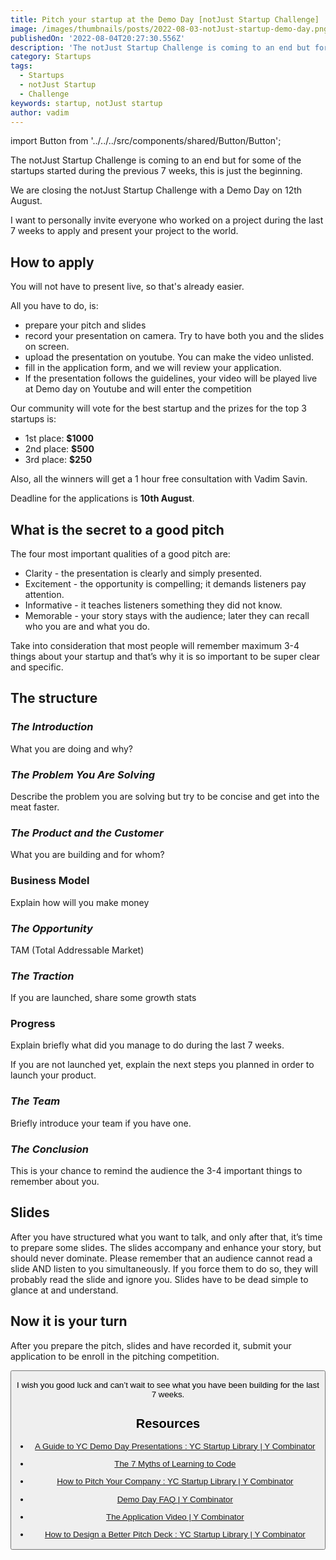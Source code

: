 ```yaml
---
title: Pitch your startup at the Demo Day [notJust Startup Challenge]
image: /images/thumbnails/posts/2022-08-03-notJust-startup-demo-day.png
publishedOn: '2022-08-04T20:27:30.556Z'
description: 'The notJust Startup Challenge is coming to an end but for some of the startups started during the previous 7 weeks, this is just the beginning. Sign up and pitch your idea at the Demo day to compete for the prizes of up to $1000'
category: Startups
tags:
  - Startups
  - notJust Startup
  - Challenge
keywords: startup, notJust startup
author: vadim
---
```


import Button from '../../../src/components/shared/Button/Button';

The notJust Startup Challenge is coming to an end but for some of the startups started during the previous 7 weeks, this is just the beginning.

We are closing the notJust Startup Challenge with a Demo Day on 12th August.

I want to personally invite everyone who worked on a project during the last 7 weeks to apply and present your project to the world.

## How to apply

You will not have to present live, so that's already easier.

All you have to do, is:

- prepare your pitch and slides
- record your presentation on camera. Try to have both you and the slides on screen.
- upload the presentation on youtube. You can make the video unlisted.
- fill in the application form, and we will review your application.
- If the presentation follows the guidelines, your video will be played live at Demo day on Youtube and will enter the competition

Our community will vote for the best startup and the prizes for the top 3 startups is:

- 1st place: **$1000**
- 2nd place: **$500**
- 3rd place: **$250**

Also, all the winners will get a 1 hour free consultation with Vadim Savin.

Deadline for the applications is **10th August**.

## What is the secret to a good pitch

The four most important qualities of a good pitch are:

- Clarity - the presentation is clearly and simply presented.
- Excitement - the opportunity is compelling; it demands listeners pay attention.
- Informative - it teaches listeners something they did not know.
- Memorable - your story stays with the audience; later they can recall who you are and what you do.

Take into consideration that most people will remember maximum 3-4 things about your startup and that’s why it is so important to be super clear and specific.

## The structure

### _The Introduction_

What you are doing and why?

### _The Problem You Are Solving_

Describe the problem you are solving but try to be concise and get into the meat faster.

### _The Product and the Customer_

What you are building and for whom?

### Business Model

Explain how will you make money

### _The Opportunity_

TAM (Total Addressable Market)

### _The Traction_

If you are launched, share some growth stats

### Progress

Explain briefly what did you manage to do during the last 7 weeks.

If you are not launched yet, explain the next steps you planned in order to launch your product.

### _The Team_

Briefly introduce your team if you have one.

### _The Conclusion_

This is your chance to remind the audience the 3-4 important things to remember about you.

## Slides

After you have structured what you want to talk, and only after that, it’s time to prepare some slides. The slides accompany and enhance your story, but should never dominate. Please remember that an audience cannot read a slide AND listen to you simultaneously. If you force them to do so, they will probably read the slide and ignore you. Slides have to be dead simple to glance at and understand.

## Now it is your turn

After you prepare the pitch, slides and have recorded it, submit your application to be enroll in the pitching competition.

<Button 
  href="https://forms.gle/TytVhnDDwwcGdV6g6"
  target="_blank"
  title="Submit your pitch here"
/>

I wish you good luck and can’t wait to see what you have been building for the last 7 weeks.

## Resources

- [A Guide to YC Demo Day Presentations : YC Startup Library | Y Combinator](https://www.ycombinator.com/library/49-a-guide-to-yc-demo-day-presentations)

- [The 7 Myths of Learning to Code](https://blog.stephsmith.io/learning-to-code-apps/)

- [How to Pitch Your Company : YC Startup Library | Y Combinator](https://www.ycombinator.com/library/4b-how-to-pitch-your-company)

- [Demo Day FAQ | Y Combinator](https://www.ycombinator.com/demoday/faq)

- [The Application Video | Y Combinator](https://www.ycombinator.com/video/)

- [How to Design a Better Pitch Deck : YC Startup Library | Y Combinator](https://www.ycombinator.com/library/4T-how-to-design-a-better-pitch-deck)
